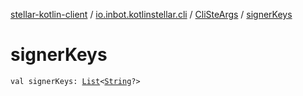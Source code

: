 [stellar-kotlin-client](../../index.md) / [io.inbot.kotlinstellar.cli](../index.md) / [CliSteArgs](index.md) / [signerKeys](./signer-keys.md)

# signerKeys

`val signerKeys: `[`List`](https://kotlinlang.org/api/latest/jvm/stdlib/kotlin.collections/-list/index.html)`<`[`String`](https://kotlinlang.org/api/latest/jvm/stdlib/kotlin/-string/index.html)`?>`
